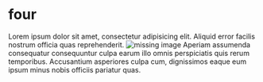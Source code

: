 # four

  Lorem ipsum dolor sit amet, consectetur adipisicing elit. Aliquid error facilis nostrum officia quas reprehenderit. 
![missing image](https://raw.githubusercontent.com/centre-for-humanities-computing/HOPE_website_content/master/images/coronaLandscape.png)
 Aperiam assumenda consequatur consequuntur culpa earum illo omnis perspiciatis quis rerum temporibus. Accusantium asperiores culpa cum, dignissimos eaque eum ipsum minus nobis officiis pariatur quas.
